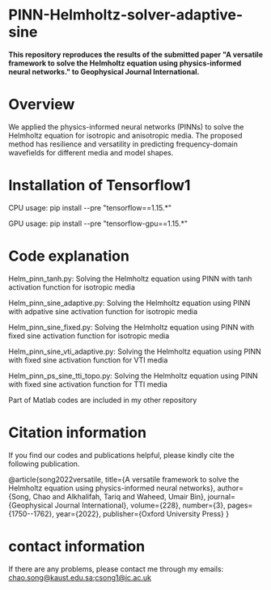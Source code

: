 # PINN-Helmholtz-solver-adaptive-sine
**This repository reproduces the results of the submitted paper "A versatile framework to solve the Helmholtz equation using physics-informed neural networks." to Geophysical Journal International.**

# Overview

We applied the physics-informed neural networks (PINNs) to solve the Helmholtz equation for isotropic and anisotropic media. The proposed method has resilience and versatility in predicting frequency-domain wavefields for different media and model shapes.


# Installation of Tensorflow1

CPU usage: pip install --pre "tensorflow==1.15.*"

GPU usage: pip install --pre "tensorflow-gpu==1.15.*"

# Code explanation

Helm_pinn_tanh.py: Solving the Helmholtz equation using PINN with tanh activation function for isotropic media

Helm_pinn_sine_adaptive.py: Solving the Helmholtz equation using PINN with adpative sine activation function for isotropic media

Helm_pinn_sine_fixed.py: Solving the Helmholtz equation using PINN with fixed sine activation function for isotropic media

Helm_pinn_sine_vti_adaptive.py: Solving the Helmholtz equation using PINN with fixed sine activation function for VTI media

Helm_pinn_ps_sine_tti_topo.py: Solving the Helmholtz equation using PINN with fixed sine activation function for TTI media

Part of Matlab codes are included in my other repository

# Citation information

If you find our codes and publications helpful, please kindly cite the following publication.

@article{song2022versatile,
  title={A versatile framework to solve the Helmholtz equation using physics-informed neural networks},
  author={Song, Chao and Alkhalifah, Tariq and Waheed, Umair Bin},
  journal={Geophysical Journal International},
  volume={228},
  number={3},
  pages={1750--1762},
  year={2022},
  publisher={Oxford University Press}
}

# contact information
If there are any problems, please contact me through my emails: chao.song@kaust.edu.sa;csong1@ic.ac.uk
